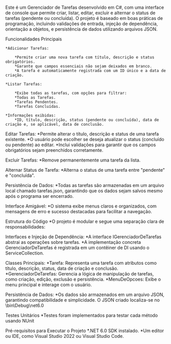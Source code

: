 
Este é um Gerenciador de Tarefas desenvolvido em C#, com uma interface de console que permite criar, listar, editar, excluir e alternar o status de tarefas (pendente ou concluída). 
O projeto é baseado em boas práticas de programação, incluindo validações de entrada, injeção de dependência, orientação a objetos, e persistência de dados utilizando arquivos JSON.

Funcionalidades Principais

	*Adicionar Tarefas:

		*Permite criar uma nova tarefa com título, descrição e status obrigatórios.
		*Garante que campos essenciais não sejam deixados em branco.
		*A tarefa é automaticamente registrada com um ID único e a data de criação.
		
	*Listar Tarefas:

		*Exibe todas as tarefas, com opções para filtrar:
		*Todas as Tarefas.
		*Tarefas Pendentes.
		*Tarefas Concluídas.
		
	*Informações exibidas:
		*ID, título, descrição, status (pendente ou concluída), data de criação e, se aplicável, data de conclusão.
		
Editar Tarefas:
	*Permite alterar o título, descrição e status de uma tarefa existente.
	*O usuário pode escolher se deseja atualizar o status (concluído ou pendente) ao editar.
	*Inclui validações para garantir que os campos obrigatórios sejam preenchidos corretamente.
	
Excluir Tarefas:
	*Remove permanentemente uma tarefa da lista.
	
Alternar Status de Tarefa:
	*Alterna o status de uma tarefa entre "pendente" e "concluída".
	
Persistência de Dados:
	*Todas as tarefas são armazenadas em um arquivo local chamado tarefas.json, garantindo que os dados sejam salvos mesmo após o programa ser encerrado.
	
Interface Amigável:
	*O sistema exibe menus claros e organizados, com mensagens de erro e sucesso destacadas para facilitar a navegação.





Estrutura do Código
	*O projeto é modular e segue uma separação clara de responsabilidades:

Interfaces e Injeção de Dependência:
	*A interface IGerenciadorDeTarefas abstrai as operações sobre tarefas.
	*A implementação concreta GerenciadorDeTarefas é registrada em um contêiner de DI usando o ServiceCollection.
	
Classes Principais:
	*Tarefa: Representa uma tarefa com atributos como título, descrição, status, data de criação e conclusão.
	*GerenciadorDeTarefas: Gerencia a lógica de manipulação de tarefas, como criação, edição, exclusão e persistência.
	*MenuDeOpcoes: Exibe o menu principal e interage com o usuário.
	
Persistência de Dados:
	*Os dados são armazenados em um arquivo JSON, garantindo compatibilidade e simplicidade. O JSON criado localiza-se no \bin\Debug\net6.0
	


Testes Unitários
	*Testes foram implementados para testar cada método usando NUnit
 
Pré-requisitos para Executar o Projeto
	*.NET 6.0 SDK instalado.
	*Um editor ou IDE, como Visual Studio 2022 ou Visual Studio Code.
